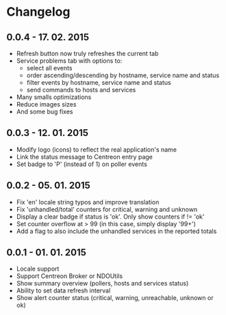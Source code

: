 Changelog
=========

0.0.4 - 17. 02. 2015
--------------------
* Refresh button now truly refreshes the current tab
* Service problems tab with options to:
  - select all events
  - order ascending/descending by hostname, service name and status
  - filter events by hostname, service name and status
  - send commands to hosts and services
* Many smalls optimizations
* Reduce images sizes
* And some bug fixes

0.0.3 - 12. 01. 2015
--------------------
* Modify logo (icons) to reflect the real application's name
* Link the status message to Centreon entry page
* Set badge to 'P' (instead of 1) on poller events

0.0.2 - 05. 01. 2015
--------------------
* Fix 'en' locale string typos and improve translation
* Fix 'unhandled/total' counters for critical, warning and unknown
* Display a clear badge if status is 'ok'. Only show counters if != 'ok'
* Set counter overflow at > 99 (in this case, simply display '99+')
* Add a flag to also include the unhandled services in the reported totals

0.0.1 - 01. 01. 2015
--------------------
* Locale support
* Support Centreon Broker or NDOUtils
* Show summary overview (pollers, hosts and services status)
* Ability to set data refresh interval
* Show alert counter status (critical, warning, unreachable, unknown or ok)
